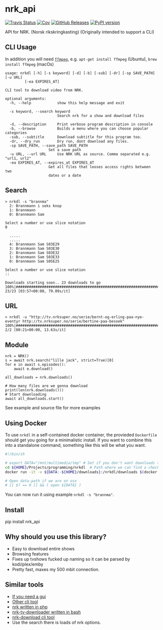 # nrk_api 
[![Travis Status](https://travis-ci.org/Hellowlol/nrk_api.svg?branch=master)](https://travis-ci.org/Hellowlol/nrk_api)
[![Cov](https://codecov.io/gh/hellowlol/nrk_api/branch/master/graph/badge.svg)](https://codecov.io/gh/hellowlol/nrk_api/branch/master)
[![GitHub Releases](https://img.shields.io/github/tag/hellowlol/nrk_api.svg?label=github+release)](https://github.com/hellowlol/nrk_api/releases)
[![PyPI version](https://badge.fury.io/py/nrk_api.svg)](https://pypi.python.org/pypi/nrk_api/)

API for NRK. (Norsk rikskringkasting) (Originally intended to support a CLI)

## CLI Usage
In addition you will need [`ffmpeg`](https://ffmpeg.org/), e.g. `apt-get install ffmpeg` (Ubuntu), `brew install ffmpeg` (macOs)


    usage: nrkdl [-h] [-s keyword] [-d] [-b] [-sub] [-dr] [-sp SAVE_PATH] [-u URL]
             [-ea EXPIRES_AT]

    CLI tool to download video from NRK.

    optional arguments:
      -h, --help            show this help message and exit

      -s keyword, --search keyword
                            Search nrk for a show and download files

      -d, --description     Print verbose program description in console
      -b, --browse          Builds a menu where you can choose popular categories
      -sub, --subtitle      Download subtitle for this program too.
      -dr, --dry_run        Dry run, dont download any files.
      -sp SAVE_PATH, --save_path SAVE_PATH
                        Set a save path
      -u URL, --url URL     Use NRK URL as source. Comma separated e.g. "url1, url2"
      -ea EXPIRES_AT, --expires_at EXPIRES_AT
                        Get all files that looses access rights between two
                        dates or a date


## Search
```
> nrkdl -s "brannma"
  2: Brannmann i seks knop
  1: Brannmann
  0: Brannmann Sam

Select a number or use slice notation
0

  .....
  .....
  4: Brannmann Sam S03E29
  3: Brannmann Sam S03E30
  2: Brannmann Sam S03E32
  1: Brannmann Sam S03E33
  0: Brannmann Sam S05E25

Select a number or use slice notation
::

Downloads starting soon.. 23 downloads to go
100%|############################################################################| 23/23 [03:57<00:00, 79.09s/it]

```

## URL
```
> nrkdl -u "http://tv.nrksuper.no/serie/bernt-og-erling-paa-nye-eventyr http://tv.nrksuper.no/serie/bertine-paa-besoek"
100%|####################################################################################| 2/2 [00:21<00:00, 13.63s/it]
```

## Module
```
nrk = NRK()
s = await nrk.search("lille jack", strict=True)[0]
for e in await s.episodes():
    await e.download()

all_downloads = nrk.downloads()

# How many files are we gonna download
print(len(nrk.downloads()))
# Start downloading
await all_downloads.start()

```
See example and source file for more examples

## Using Docker

To use `nrkdl` in a self-contained docker container, the provieded `Dockerfile` should get you going for a minimalistic install.
If you want to combine this into a standalone command, something like this will be what you want.
```sh
#!/bin/sh

# export DATA="/mnt/multimedia/tmp" # Set if you don't want downloads to go to your ${HOME}/downloads
cd ${HOME}/Projects/programming/nrkdl  # Path where we can find a checkout of this repository
docker run -it -v ${DATA:-${HOME}/downloads}:/nrkdl/downloads $(docker build -q .) $*

# Open data-path if we are on osx
# [[ $? == 0 ]] && ( open ${DATA} )
```

You can now run it using example `nrkdl -s "brannma"`.

## Install
pip install nrk_api

## Why should you use this library?
- Easy to download entire shows
- Browsing features
- Fixes up tvshows fucked up naming so it can be parsed by kodi/plex/emby
- Pretty fast, maxes my 500 mbit connection.

## Similar tools
- [If you need a gui](https://bitbucket.org/snippsat/wx_nrk "snippsats wx_nrk")
- [Other cli tool](https://github.com/kvolden/nrk_download "nrk_download")
- [nrk written in php](https://github.com/AndKe/nrk)
- [nrk-tv-downloader written in bash](https://github.com/odinuge/nrk-tv-downloader)
- [nrk-download cli tool](https://github.com/marhoy/nrk-download)
- Use the search there is loads of nrk options.

